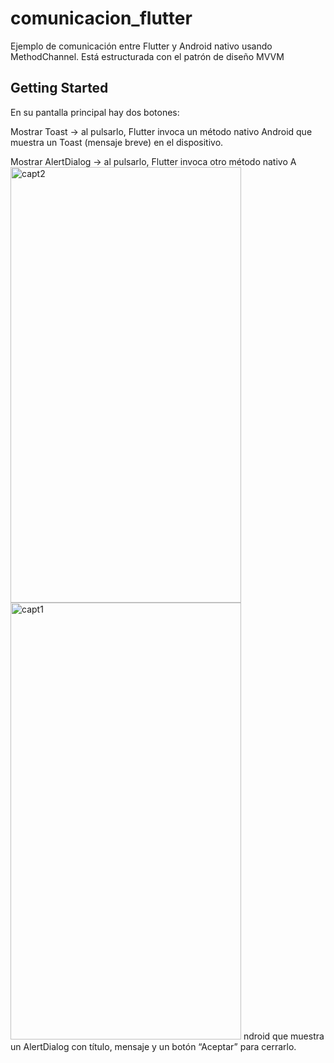 # comunicacion_flutter

Ejemplo de comunicación entre Flutter y Android nativo usando MethodChannel.
Está estructurada con el patrón de diseño MVVM

## Getting Started

En su pantalla principal hay dos botones:

Mostrar Toast → al pulsarlo, Flutter invoca un método nativo Android que muestra un Toast (mensaje breve) en el dispositivo.

Mostrar AlertDialog → al pulsarlo, Flutter invoca otro método nativo A<img width="369" height="697" alt="capt2" src="https://github.com/user-attachments/assets/96b38f58-e0d2-47dc-a98f-dc54f5a5a6b1" />
<img width="369" height="699" alt="capt1" src="https://github.com/user-attachments/assets/c6f8225f-a041-4b81-913d-0abd0df8f48a" />
ndroid que muestra un AlertDialog con título, mensaje y un botón “Aceptar” para cerrarlo.
